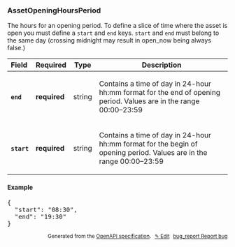 <!--- This is a generated file, do not edit! -->
<!--- [START woosmap_http_schema_woosmap-platform-api-reference_assetopeninghoursperiod] -->
<h3 class="schema-object" id="Woosmap Platform API Reference_AssetOpeningHoursPeriod">AssetOpeningHoursPeriod</h3>

The hours for an opening period. To define a slice of time where the asset is open you must define a `start` and `end` keys. `start` and `end` must belong to the same day (crossing midnight may result in open_now being always false.)

| Field                                                                                                      | Required     | Type   | Description                                                                                                                                                               |
| :--------------------------------------------------------------------------------------------------------- | ------------ | ------ | ------------------------------------------------------------------------------------------------------------------------------------------------------------------------- |
| <h4 id="AssetOpeningHoursPeriod-end" class="add-link schema-object-property-key"><code>end</code></h4>     | **required** | string | <div class="nonref-property-description"><p>Contains a time of day in 24-hour hh:mm format for the end of opening period. Values are in the range 00:00–23:59</p></div>   |
| <h4 id="AssetOpeningHoursPeriod-start" class="add-link schema-object-property-key"><code>start</code></h4> | **required** | string | <div class="nonref-property-description"><p>Contains a time of day in 24-hour hh:mm format for the begin of opening period. Values are in the range 00:00–23:59</p></div> |

<h4 class="schema-object-example" id="Woosmap Platform API Reference_AssetOpeningHoursPeriod-example">Example</h4>

<pre class="notranslate lang-json prettyprint">{
  "start": "08:30",
  "end": "19:30"
}</pre>

<p style="text-align: right; font-size: smaller;">Generated from the <a data-label="openapi-github" href="https://github.com/woosmap/openapi-specification" title="Woosmap OpenAPI Specification" class="external">OpenAPI specification</a>.
<a data-label="openapi-github-woosmap-http-schema-woosmap-platform-api-reference-assetopeninghoursperiod" data-action="edit" style="margin-left: 5px;" href="https://github.com/woosmap/openapi-specification/blob/main/specification/schemas/Woosmap Platform API Reference_AssetOpeningHoursPeriod.yml" title="Edit on GitHub">✎ Edit</a>
<a data-label="openapi-github-woosmap-http-schema-woosmap-platform-api-reference-assetopeninghoursperiod" data-action="bug" style="margin-left: 5px;" href="https://github.com/woosmap/openapi-specification/issues/new?assignees=&labels=type%3A+bug%2C+triage+me&template=bug_report.md&title=[schemas] Bug - Woosmap Platform API Reference_AssetOpeningHoursPeriod" title="File bug for schemas on GitHub"><span class="material-icons">bug_report</span> Report bug</a>
</p>

<!--- [END woosmap_http_schema_woosmap-platform-api-reference_assetopeninghoursperiod] -->
